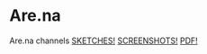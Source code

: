 # Are.na
Are.na channels
[SKETCHES!](https://www.are.na/stu-griffiths/sketches-1527105085)
[SCREENSHOTS!](https://www.are.na/stu-griffiths/screenshots-_oku31zandm)
[PDF!](https://www.are.na/stu-griffiths/pdf-xzfqk1t217i)
